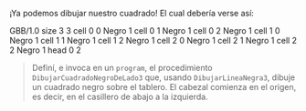 ¡Ya podemos dibujar nuestro cuadrado! El cual debería verse así:

<gs-board>
  GBB/1.0
   size 3 3
   cell 0 0 Negro 1
   cell 0 1 Negro 1
   cell 0 2 Negro 1
   cell 1 0 Negro 1
   cell 1 1 Negro 1
   cell 1 2 Negro 1
   cell 2 0 Negro 1
   cell 2 1 Negro 1
   cell 2 2 Negro 1
   head 0 2
</gs-board>

> Definí, e invoca en un `program`, el procedimiento `DibujarCuadradoNegroDeLado3` que, usando `DibujarLineaNegra3`, dibuje un cuadrado negro sobre el tablero. El cabezal comienza en el origen, es decir, en el casillero de abajo a la izquierda.